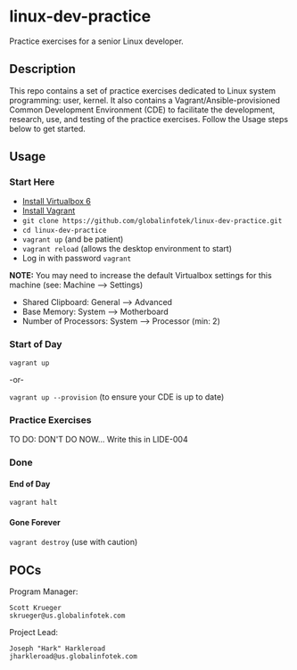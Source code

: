 # linux-dev-practice
Practice exercises for a senior Linux developer.

## Description

This repo contains a set of practice exercises dedicated to Linux system programming: user, kernel.  It also contains a Vagrant/Ansible-provisioned Common Development Environment (CDE) to facilitate the development, research, use, and testing of the practice exercises.  Follow the Usage steps below to get started.

## Usage

### Start Here

- [Install Virtualbox 6](https://www.virtualbox.org/wiki/Downloads)
- [Install Vagrant](https://www.vagrantup.com/downloads)
- `git clone https://github.com/globalinfotek/linux-dev-practice.git`
- `cd linux-dev-practice`
- `vagrant up`  (and be patient)
- `vagrant reload`  (allows the desktop environment to start)
- Log in with password `vagrant`

**NOTE:** You may need to increase the default Virtualbox settings for this machine (see: Machine --> Settings)
- Shared Clipboard: General --> Advanced
- Base Memory: System --> Motherboard
- Number of Processors: System --> Processor (min: 2)

### Start of Day

`vagrant up`

-or-

`vagrant up --provision` (to ensure your CDE is up to date)

### Practice Exercises

TO DO: DON'T DO NOW... Write this in LIDE-004

### Done

#### End of Day

`vagrant halt`

#### Gone Forever

`vagrant destroy` (use with caution)

## POCs

Program Manager:

	Scott Krueger
	skrueger@us.globalinfotek.com

Project Lead:

	Joseph "Hark" Harkleroad
	jharkleroad@us.globalinfotek.com

